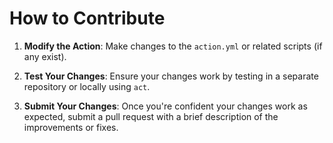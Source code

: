 # How to Contribute

1. **Modify the Action**: Make changes to the `action.yml` or related scripts (if any exist).

2. **Test Your Changes**: Ensure your changes work by testing in a separate repository or locally using `act`.

3. **Submit Your Changes**: Once you're confident your changes work as expected, submit a pull request with a brief description of the improvements or fixes.

